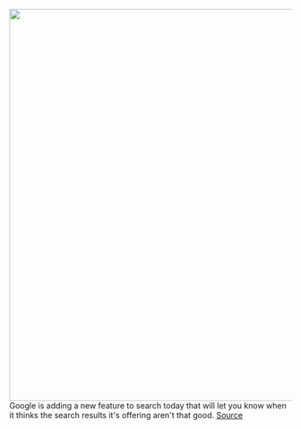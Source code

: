 <img src='https://cdn.vox-cdn.com/thumbor/0aZzU12mYJYC_BLg-eQeyNx6C_A=/0x0:2000x1400/1200x800/filters:focal(840x540:1160x860)/cdn.vox-cdn.com/uploads/chorus_image/image/66694604/keyword_in_device_2000x1400__1_.0.jpg' width='700px' /><br/>
Google is adding a new feature to search today that will let you know when it thinks the search results it's offering aren't that good.
<a href='https://www.theverge.com/2020/4/23/21231876/google-search-results-matches-notification-message'> Source <a/>